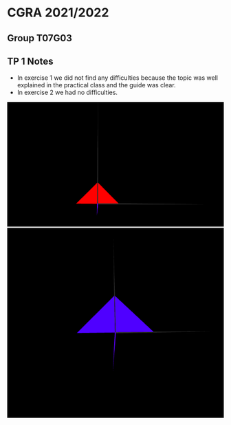 # CGRA 2021/2022

## Group T07G03

## TP 1 Notes


- In exercise 1 we did not find any difficulties because the topic was well explained in the practical class and the guide was clear.
- In exercise 2 we had no difficulties.

![Screenshot 1](screenshots/cgra-t07g03-tp1-1.png)
![Screenshot 2](screenshots/cgra-t07g03-tp1-2.png)
